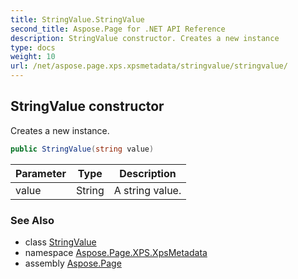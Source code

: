 ```yaml
---
title: StringValue.StringValue
second_title: Aspose.Page for .NET API Reference
description: StringValue constructor. Creates a new instance
type: docs
weight: 10
url: /net/aspose.page.xps.xpsmetadata/stringvalue/stringvalue/
---
```

## StringValue constructor

Creates a new instance.

```csharp
public StringValue(string value)
```

| Parameter | Type | Description |
| --- | --- | --- |
| value | String | A string value. |

### See Also

* class [StringValue](../)
* namespace [Aspose.Page.XPS.XpsMetadata](../../stringvalue/)
* assembly [Aspose.Page](../../../)



